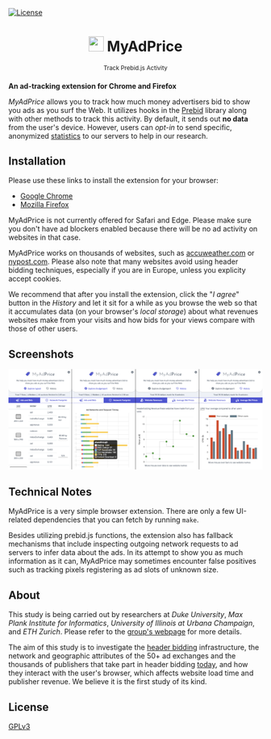 [![License](https://img.shields.io/badge/License-GPLv3-blue.svg)](https://github.com/waqaraqeel/myadprice/blob/master/LICENSE.txt)


<h1 align="center">
<img  src="https://myadprice.github.io/static/images/icon.png" height="30" width="30">
MyAdPrice
</h1>
<p align="center">
<sup> 
      Track Prebid.js Activity
</sup>


**An ad-tracking extension for Chrome and Firefox**

*MyAdPrice* allows you to track how much money advertisers bid to show you ads as you surf the Web. It utilizes hooks in the [Prebid](https://github.com/prebid/Prebid.js/) library along with other methods to track this activity. By default, it sends out __no data__ from the user's device. However, users can *opt-in* to send specific, anonymized [statistics](https://myadprice.github.io/#terms) to our servers to help in our research.

## Installation
Please use these links to install the extension for your browser:
- [Google Chrome](https://bit.ly/myadprice-ch)
- [Mozilla Firefox](https://bit.ly/myadprice-fx)

MyAdPrice is not currently offered for Safari and Edge. Please make sure you don't have ad blockers enabled because there will be no ad activity on websites in that case.

MyAdPrice works on thousands of websites, such as [accuweather.com](https://www.accueather.com) or [nypost.com](https://nypost.com). Please also note that many websites avoid using header bidding techniques, especially if you are in Europe, unless you explicity accept cookies.

We recommend that after you install the extension, click the "_I agree_" button in the _History_ and let it sit for a while as you browse the web so that it accumulates data (on your browser's _local storage_) about what revenues websites make from your visits and how bids for your views compare with those of other users.

## Screenshots
![screenshots](https://raw.githubusercontent.com/waqaraqeel/myadprice/master/img/screenshot.png)

## Technical Notes
MyAdPrice is a very simple browser extension. There are only a few UI-related dependencies that you can fetch by running `make`.

Besides utilizing prebid.js functions, the extension also has fallback mechanisms that include inspecting outgoing network requests to ad servers to infer data about the ads. In its attempt to show you as much information as it can, MyAdPrice may sometimes encounter false positives such as tracking pixels registering as ad slots of unknown size.

## About
This study is being carried out by researchers at _Duke University_, _Max Plank Institute for Informatics_, _University of Illinois at Urbana Champaign_, and _ETH Zurich_. Please refer to the [group's webpage](http://cspeed.net) for more details.

The aim of this study is to investigate the [header bidding](https://adexchanger.com/publishers/the-rise-of-header-bidding-and-the-end-of-the-publisher-waterfall/) infrastructure, the network and geographic attributes of the 50+ ad exchanges and the thousands of publishers that take part in header bidding [today](https://adzerk.com/hbix/), and how they interact with the user's browser, which affects website load time and publisher revenue. We believe it is the first study of its kind.

## License
[GPLv3](https://github.com/waqaraqeel/myadprice/blob/master/LICENSE.txt)
